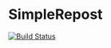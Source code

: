 # SimpleRepost

[![Build Status](https://travis-ci.org/dbrgn/simplerepost.svg?branch=master)](https://travis-ci.org/dbrgn/simplerepost)
